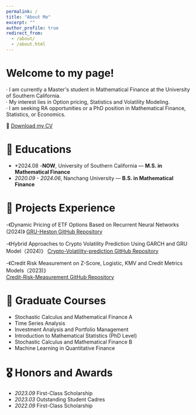 ```yaml
---
permalink: /
title: "About Me"
excerpt: ""
author_profile: true
redirect_from: 
  - /about/
  - /about.html
---
```


# **Welcome to my page!**

· I am currently a Master's student in Mathematical Finance at the University of Southern California.  
· My interest lies in Option pricing, Statistics and Volatility Modeling.  
· I am seeking RA opportunities or a PhD position in Mathematical Finance, Statistics, or Economics.  

📄 [Download my CV](Tenghan_cv_with_OngingCourses.pdf)

<span class='anchor' id='about-me'></span> 


# 📖 Educations
- *2024.08 -**NOW**, University of Southern California — **M.S. in Mathematical Finance**  
- *2020.09 - 2024.06*, Nanchang University — **B.S. in Mathematical Finance**


# 📝 Projects Experience


-《Dynamic Pricing of ETF Options Based on Recurrent Neural Networks (2024)》
 <a href="https://github.com/TenghanZhong/GRU-Heston" target="_blank">GRU-Heston GitHub Repository</a>

-《Hybrid Approaches to Crypto Volatility Prediction Using GARCH and GRU Model（2024)》
 <a href="https://github.com/TenghanZhong/Crypto_Volatility_prediction" target="_blank">Crypto-Volatility-prediction GitHub Repository</a>

-《Credit Risk Measurement on Z-Score, Logistic, KMV and Credit Metrics Models（2023)》   
 <a href="https://github.com/TenghanZhong/Credit-Risk-Measurement" target="_blank">Credit-Risk-Measurement GitHub Repository</a>
   

# 📖 Graduate Courses
- Stochastic Calculus and Mathematical Finance A
- Time Series Analysis 
- Investment Analysis and Portfolio Management 
- Introduction to Mathematical Statistics (PhD Level) 
- Stochastic Calculus and Mathematical Finance B
- Machine Learning in Quantitative Finance


# 🎖 Honors and Awards
- *2023.09* First-Class Scholarship
- *2023.03* Outstanding Student Cadres
- *2022.09* First-Class Scholarship

